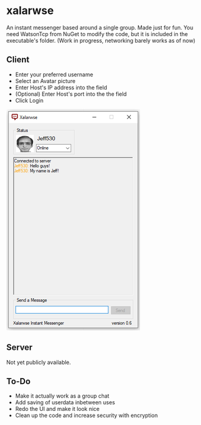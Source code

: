 # xalarwse
An instant messenger based around a single group.
Made just for fun. You need WatsonTcp from NuGet to modify the code, but it is included in the executable's folder.
(Work in progress, networking barely works as of now)

## Client
- Enter your preferred username
- Select an Avatar picture
- Enter Host's IP address into the field
- (Optional) Enter Host's port into the the field
- Click Login

![Preview](preview.png)

## Server
Not yet publicly available.

## To-Do
- Make it actually work as a group chat
- Add saving of userdata inbetween uses
- Redo the UI and make it look nice
- Clean up the code and increase security with encryption
